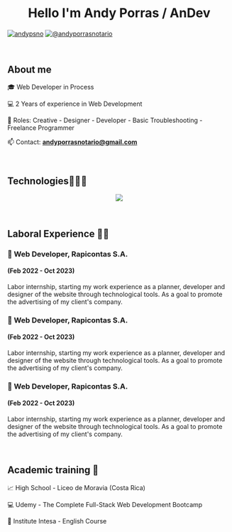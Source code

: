 <h1 align="center">Hello I'm Andy Porras / AnDev </h1> 

<p align="left">
<a href="https://linkedin.com/in/andy-porras-notario-82ba252a6" target="blank"><img align="center" src="https://img.shields.io/badge/LinkedIn-0077B5?style=for-the-badge&logo=linkedin&logoColor=white" alt="andypsno"/></a>
<a href = "mailto:andyporrasnotario@gmail.com" target="blank"><img align="center" src="https://img.shields.io/badge/Gmail-D14836?style=for-the-badge&logo=gmail&logoColor=white" alt="@andyporrasnotario"  /></a>
  </p>
<br>
<h2>About me</h2>
<!--Intro start-->

<p align="left">
🎓 Web Developer in Process

💻 2 Years of experience in Web Development 

📝 Roles: Creative - Designer - Developer - Basic Troubleshooting - Freelance Programmer 

📫 Contact: **andyporrasnotario@gmail.com**
<!--Intro end-->
  </p>
<br>

<h2 >Technologies👨🏻‍💻</h2>
<!--tech stack icons-->
<p align="center">
  <a href="https://skillicons.dev">
    <img src="https://skillicons.dev/icons?i=html,css,js,bootstrap,vscode,&perline=12" />
  </a>
</p>

<br>
<h2 >Laboral Experience 🧑‍💻</h2>
<h3 align="left"> 👥 Web Developer, Rapicontas S.A.</h3>
<h4 align="left"> (Feb 2022 - Oct 2023)</h4>
<p align="left">
  Labor internship, starting my work experience as a planner, developer and designer of the website through technological tools. As a goal to promote the advertising of my client's company.  
</p>

<h3 align="left"> 👥 Web Developer, Rapicontas S.A.</h3>
<h4 align="left"> (Feb 2022 - Oct 2023)</h4>
<p align="left">
  Labor internship, starting my work experience as a planner, developer and designer of the website through technological tools. As a goal to promote the advertising of my client's company.  
</p>

<h3 align="left"> 👥 Web Developer, Rapicontas S.A.</h3>
<h4 align="left"> (Feb 2022 - Oct 2023)</h4>
<p align="left">
  Labor internship, starting my work experience as a planner, developer and designer of the website through technological tools. As a goal to promote the advertising of my client's company.  
</p>

<br>
<h2 >Academic training 📖</h2>
<p align="left">
📈 High School - Liceo de Moravia (Costa Rica) 

💻 Udemy - The Complete Full-Stack Web Development Bootcamp 

💬 Institute Intesa - English Course  
<!--Intro end-->
  </p>
